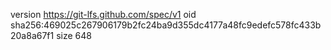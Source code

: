 version https://git-lfs.github.com/spec/v1
oid sha256:469025c267906179b2fc24ba9d355dc4177a48fc9edefc578fc433b20a8a67f1
size 648
